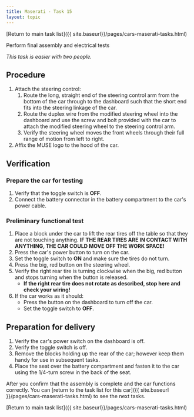```yaml
---
title: Maserati - Task 15
layout: topic
---
```


<p class="returnLink">[Return to main task list]({{ site.baseurl}}/pages/cars-maserati-tasks.html)<p>

Perform final assembly and electrical tests

_This task is easier with two people._

## Procedure

1. Attach the steering control:
	1. Route the long, straight end of the steering control arm from the bottom of the car through to the dashboard such that the short end fits into the steering linkage of the car.
	2. Route the duplex wire from the modified steering wheel into the dashboard and use the screw and bolt provided with the car to attach the modified steering wheel to the steering control arm.
	3. Verify the steering wheel moves the front wheels through their full range of motion from left to right.
4. Affix the MUSE logo to the hood of the car.

## Verification

### Prepare the car for testing 
1. Verify that the toggle switch is **OFF**.
2. Connect the battery connector in the battery compartment to the car's power cable.

### Preliminary functional test

1. Place a block under the car to lift the rear tires off the table so that they are not touching anything. **IF THE REAR TIRES ARE IN CONTACT WITH ANYTHING, THE CAR COULD MOVE OFF THE WORK SPACE!**
2. Press the car's power button to turn on the car.
3. Set the toggle switch to **ON** and make sure the tires do not turn.
4. Press the big, red button on the steering wheel.
5. Verify the right rear tire is turning clockwise when the big, red button and stops turning when the button is released.
	* **If the right rear tire does not rotate as described, stop here and check your wiring!**
6. If the car works as it should:
	* Press the button on the dashboard to turn off the car.
	* Set the toggle switch to **OFF**.

## Preparation for delivery

1. Verify the car's power switch on the dashboard is off.
2. Verify the toggle switch is off.
4. Remove the blocks holding up the rear of the car; however keep them handy for use in subsequent tasks.
3. Place the seat over the battery compartment and fasten it to the car using the 1/4-turn screw in the back of the seat.

After you confirm that the assembly is complete and the car functions correctly. You can [return to the task list for this car]({{ site.baseurl }}/pages/cars-maserati-tasks.html) to see the next tasks.

<p class="returnLink">[Return to main task list]({{ site.baseurl}}/pages/cars-maserati-tasks.html)<p>

